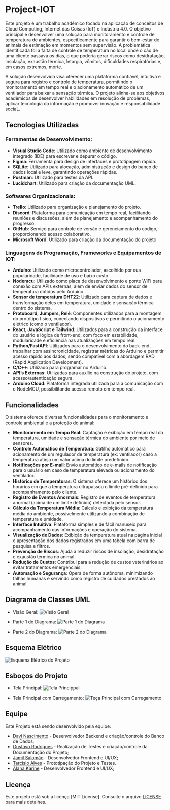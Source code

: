 # Project-IOT
Este projeto é um trabalho acadêmico focado na aplicação de conceitos de Cloud Computing, Internet das Coisas (IoT) e Indústria 4.0. O objetivo principal é desenvolver uma solução para monitoramento e controle de temperatura de ambientes, especificamente para garantir o bem-estar de animais de estimação em momentos sem supervisão. A problemática identificada foi a falta de controle de temperatura no local onde o cão de uma cliente passava os dias, o que poderia gerar riscos como desidratação, insolação, exaustão térmica, letargia, vômitos, dificuldades respiratórias e, em casos extremos, morte.

A solução desenvolvida visa oferecer uma plataforma confiável, intuitiva e segura para registro e controle de temperatura, permitindo o monitoramento em tempo real e o acionamento automático de um ventilador para baixar a sensação térmica. O projeto alinha-se aos objetivos acadêmicos de desenvolver habilidades em resolução de problemas, aplicar tecnologia da informação e promover inovação e responsabilidade sociaL.
## Tecnologias Utilizadas

### Ferramentas de Desenvolvimento:
- **Visual Studio Code**: Utilizado como ambiente de desenvolvimento integrado (IDE) para escrever e depurar o código.
- **Figma**: Ferramenta para design de interfaces e prototipagem rápida.
- **SQLite**: Utilizado para alocação, administração e design do banco de dados local e leve, garantindo operações rápidas.
- **Postman**: Utilizado para testes da API.
- **Lucidchart**: Utilizado para criação da documentação UML.

### Softwares Organizacionais:
- **Trello**: Utilizado para organização e planejamento do projeto.
- **Discord**: Plataforma para comunicação em tempo real, facilitando reuniões e discussões, além de planejamento e acompanhamento do progresso.
- **GitHub**: Serviço para controle de versão e gerenciamento do código, proporcionando acesso colaborativo.
- **Microsoft Word**: Utilizado para criação da documentação do projeto

### Linguagens de Programação, Frameworks e Equipamentos de IOT:
- **Arduíno**: Utilizado como microcontrolador, escolhido por sua popularidade, facilidade de uso e baixo custo.
- **Nodemcu**: Utilizado como placa de desenvolvimento e ponte WiFi para conexão com APIs externas, além de enviar dados do sensor de temperatura obtidos pelo Arduino.
- **Sensor de temperatura DHT22**: Utilizado para captura de dados e transformação deles em temperatura, umidade e sensação térmica dentro do sistema.
- **Protoboard, Jumpers, Relé**: Componentes utilizados para a montagem do protótipo físico, conectando dispositivos e permitindo o acionamento elétrico (como o ventilador).
- **React, JavaScript e Tailwind**: Utilizados para a construção da interface do usuário e lógica de front-end, com foco em estabilidade, modularidade e eficiência nas atualizações em tempo real.
- **Python/FastAPI**: Utilizados para o desenvolvimento do back-end, trabalhar com assincronicidade, registrar métricas do Arduino e permitir acesso rápido aos dados, sendo compatível com a abordagem RAD (Rapid Application Development).
- **C/C++**: Utilizado para programar no Arduino.
- **API’s Externas**: Utilizadas para auxílio na construção do projeto, com acesso/autenticação segura.
- **Arduino Cloud**: Plataforma integrada utilizada para a comunicação com o NodeMCU, possibilitando acesso remoto em tempo real.

## Funcionalidades
O sistema oferece diversas funcionalidades para o monitoramento e controle ambiental e a proteção do animal:
- **Monitoramento em Tempo Real**: Captação e exibição em tempo real da temperatura, umidade e sensação térmica do ambiente por meio de sensores.
- **Controle Automático de Temperatura**: Gatilho automático para acionamento de um regulador de temperatura (ex: ventilador) caso a temperatura atinja um valor acima do limite predefinido.
- **Notificações por E-mail**: Envio automático de e-mails de notificação para o usuário em caso de temperatura elevada ou acionamento do ventilador.
- **Histórico de Temperaturas**: O sistema oferece um histórico dos horários em que a temperatura ultrapassou o limite pré-definido para acompanhamento pelo cliente.
- **Registro de Eventos Anormais**: Registro de eventos de temperatura anormal (acima de um limite definido) detectada pelo sensor.
- **Cálculo da Temperatura Média**: Cálculo e exibição da temperatura média do ambiente, possivelmente utilizando a combinação de temperatura e umidade.
- **Interface Intuitiva**: Plataforma simples e de fácil manuseio para acompanhamento das informações e operação do sistema.
- **Visualização de Dados**: Exibição da temperatura atual na página inicial e apresentação dos dados registrados em uma tabela com barra de pesquisa e filtros.
- **Prevenção de Riscos**: Ajuda a reduzir riscos de insolação, desidratação e exaustão térmica no animal.
- **Redução de Custos**: Contribui para a redução de custos veterinários ao evitar tratamentos emergenciais.
- **Automação e Segurança**: Opera de forma autônoma, minimizando falhas humanas e servindo como registro de cuidados prestados ao animal.

## Diagrama de Classes UML
- Visão Geral:
![Visão Geral](https://github.com/ExtraProjects860/Project-IOT/blob/master/imgs/Vis%C3%A3o%20Geral.jpg)

- Parte 1 do Diagrama:
![Parte 1 do Diagrama](https://github.com/ExtraProjects860/Project-IOT/blob/master/imgs/Parte-1.jpg)

- Parte 2 do Diagrama:
![Parte 2 do Diagrama](https://github.com/ExtraProjects860/Project-IOT/blob/master/imgs/Parte-2.jpg)

## Esquema Elétrico

![Esquema Elétrico do Projeto](https://github.com/ExtraProjects860/Project-IOT/blob/master/imgs/schema%20do%20prot%C3%B3tipo.jpeg)

## Esboços do Projeto
- Tela Principal:
![Tela Princippal](https://github.com/ExtraProjects860/Project-IOT/blob/master/imgs/Tela%20Principal.png)

- Tela Principal com Carregamento:
![Teça Principal com Carregamento](https://github.com/ExtraProjects860/Project-IOT/blob/master/imgs/Tela%20Principal%20com%20Carregamento.png)

## Equipe
Este Projeto está sendo desenvolvido pela equipe:

- [Davi Nascimento](https://github.com/zedark860) - Desenvolvedor Backend e criação/controle do Banco de Dados;
- [Gustavo Rodrigues](https://github.com/Gvcrodrigues99) - Realização de Testes e criação/controle da Documentação do Projeto;
- [Jamil Salomão](https://github.com/jamilsalomao) - Desenvolvedor Frontend e UI/UX;
- [Tarcísio Alves](https://github.com/Tarcisio1234) - Prototipação do Projeto e Testes.
- [Alana Karine](https://github.com/AlanaK2) - Desenvolvedor Frontend e UI/UX;

## Licença
Este projeto está sob a licença [MIT License]. Consulte o arquivo [LICENSE](LICENSE) para mais detalhes.
